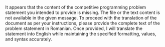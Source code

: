 It appears that the content of the competitive programming problem statement you intended to provide is missing. The file or the text content is not available in the given message. 
To proceed with the translation of the document as per your instructions, please provide the complete text of the problem statement in Romanian. Once provided, I will translate the statement into English while maintaining the specified formatting, values, and syntax accurately.